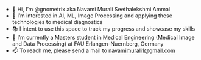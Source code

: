 - 👋 Hi, I’m @gnometrix aka Navami Murali Seethalekshmi Ammal
- 👀 I’m interested in AI, ML, Image Processing and applying these technologies to medical diagnostics 
- 📚 I intent to use this space to track my progress and showcase my skills
- 🌱 I’m currently a Masters student in Medical Engineering (Medical Image and Data Processing) at FAU Erlangen-Nuernberg, Germany
- 📫 To reach me, please send a mail to navamimurali1@gmail.com

<!---
gnometrix/gnometrix is a ✨ special ✨ repository because its `README.md` (this file) appears on your GitHub profile.
You can click the Preview link to take a look at your changes.
--->
